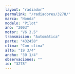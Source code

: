 ```yaml
---
layout: "radiador"
permalink: "/radiadores/3278/"
marca: "Honda"
modelo: "Pilot"
ano: "2003"
motor: "V6 3.5"
transmision: "Automática"
parte: "432458"
clima: "Con clima"
alto: "19 3/4"
ancho: "30 1/4"
observaciones: ""
id: "3278"
---
```


